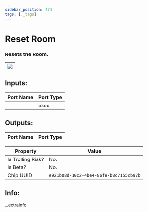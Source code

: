 ```yaml
---
sidebar_position: 474
tags: [._tags]
---
```


# Reset Room


### Resets the Room.

| ![](https://images-ext-2.discordapp.net/external/MPmIaQzlEPmgGWlgi-WxBBXt0Bjv_zWPkg1y1f_sy3s/https/www.recroomcircuits.com/image/circuit/absolute-value?width=206&height=108) |
|-----|

## Inputs:
| Port Name | Port Type |
|-----------|-----------|
|  | exec |

## Outputs:
| Port Name | Port Type |
|-----------|-----------| 

| Property  | Value |
|-------------------|-----------|
| Is Trolling Risk? | No. |
| Is Beta? | No. |
| Chip UUID | `e921b08d-10c2-4be4-86fe-b8c7155cb97b` |

## Info:
._extrainfo